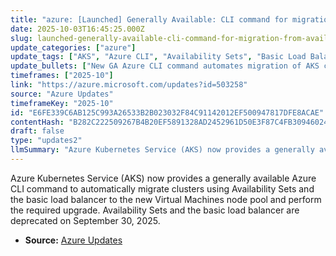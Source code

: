 ```yaml
---
title: "azure: [Launched] Generally Available: CLI command for migration from Availability Sets and basic load balancer on AKS"
date: 2025-10-03T16:45:25.000Z
slug: launched-generally-available-cli-command-for-migration-from-availability-sets-and-basic-load-balancer-on-aks
update_categories: ["azure"]
update_tags: ["AKS", "Azure CLI", "Availability Sets", "Basic Load Balancer", "Migration", "Deprecation", "Virtual Machines node pool", "GA"]
update_bullets: ["New GA Azure CLI command automates migration of AKS clusters from Availability Sets and the basic load balancer.", "Migration target is the new Virtual Machines node pool plus the necessary cluster upgrade.", "Availability Sets and the basic load balancer will be deprecated on 2025-09-30 — plan to migrate before that date.", "The command simplifies remediation by handling node pool conversion and upgrade steps automatically.", "Recommended action: run the CLI migration on affected clusters soon to avoid service impact at deprecation."]
timeframes: ["2025-10"]
link: "https://azure.microsoft.com/updates?id=503258"
source: "Azure Updates"
timeframeKey: "2025-10"
id: "E6FE339C6AB125C993A26533B2B023032F84C91142012EF500947817DFE8ACAE"
contentHash: "B282C222509267B4B20EF5891328AD2452961D50E3F87C4FB30946024F5FC2CF"
draft: false
type: "updates2"
llmSummary: "Azure Kubernetes Service (AKS) now provides a generally available Azure CLI command to automatically migrate clusters using Availability Sets and the basic load balancer to the new Virtual Machines node pool and perform the required upgrade. Availability Sets and the basic load balancer are deprecated on September 30, 2025."
---
```


Azure Kubernetes Service (AKS) now provides a generally available Azure CLI command to automatically migrate clusters using Availability Sets and the basic load balancer to the new Virtual Machines node pool and perform the required upgrade. Availability Sets and the basic load balancer are deprecated on September 30, 2025.

- **Source:** [Azure Updates](https://azure.microsoft.com/updates?id=503258)
